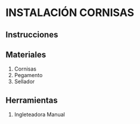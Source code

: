 INSTALACIÓN CORNISAS
=====================

Instrucciones
--------------


Materiales
-----------

1. Cornisas
2. Pegamento
3. Sellador

Herramientas
-------------

1. Ingleteadora Manual 
